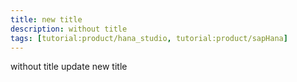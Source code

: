 ```yaml
---
title: new title
description: without title
tags: [tutorial:product/hana_studio, tutorial:product/sapHana]
---
```


without title
update
new title
